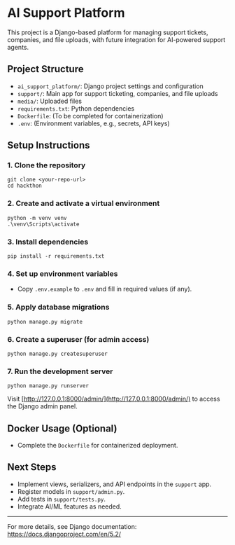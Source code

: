 # AI Support Platform

This project is a Django-based platform for managing support tickets, companies, and file uploads, with future integration for AI-powered support agents.

## Project Structure
- `ai_support_platform/`: Django project settings and configuration
- `support/`: Main app for support ticketing, companies, and file uploads
- `media/`: Uploaded files
- `requirements.txt`: Python dependencies
- `Dockerfile`: (To be completed for containerization)
- `.env`: (Environment variables, e.g., secrets, API keys)

## Setup Instructions

### 1. Clone the repository
```
git clone <your-repo-url>
cd hackthon
```

### 2. Create and activate a virtual environment
```
python -m venv venv
.\venv\Scripts\activate
```

### 3. Install dependencies
```
pip install -r requirements.txt
```

### 4. Set up environment variables
- Copy `.env.example` to `.env` and fill in required values (if any).

### 5. Apply database migrations
```
python manage.py migrate
```

### 6. Create a superuser (for admin access)
```
python manage.py createsuperuser
```

### 7. Run the development server
```
python manage.py runserver
```

Visit [http://127.0.0.1:8000/admin/](http://127.0.0.1:8000/admin/) to access the Django admin panel.

## Docker Usage (Optional)
- Complete the `Dockerfile` for containerized deployment.

## Next Steps
- Implement views, serializers, and API endpoints in the `support` app.
- Register models in `support/admin.py`.
- Add tests in `support/tests.py`.
- Integrate AI/ML features as needed.

---

For more details, see Django documentation: https://docs.djangoproject.com/en/5.2/
